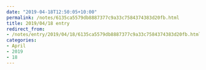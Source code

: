 ```yaml
---
date: "2019-04-18T12:50:05+10:00"
permalink: /notes/6135ca5579db8887377c9a33c7584374383d20fb.html
title: 2019/04/18 entry
redirect_from:
- /notes/entry/2019/04/18/6135ca5579db8887377c9a33c7584374383d20fb.html
categories:
- April
- 2019
- 18
---
```

